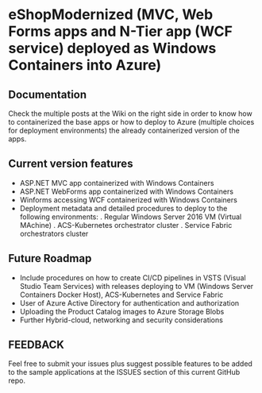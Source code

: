 # eShopModernized (MVC, Web Forms apps and N-Tier app (WCF service) deployed as Windows Containers into Azure)

## Documentation
Check the multiple posts at the Wiki on the right side in order to know how to containerized the base apps or how to deploy to Azure (multiple choices for deployment environments) the already containerized version of the apps.

## Current version features

- ASP.NET MVC app containerized with Windows Containers
- ASP.NET WebForms app containerized with Windows Containers
- Winforms accessing WCF containerized with Windows Containers
- Deployment metadata and detailed procedures to deploy to the following environments:
    . Regular Windows Server 2016 VM (Virtual MAchine)
    . ACS-Kubernetes orchestrator cluster
    . Service Fabric orchestrators cluster

## Future Roadmap
- Include procedures on how to create CI/CD pipelines in VSTS (Visual Studio Team Services) with releases deploying to VM (Windows Server Containers Docker Host), ACS-Kubernetes and Service Fabric
- User of Azure Active Directory for authentication and authorization
- Uploading the Product Catalog images to Azure Storage Blobs
- Further Hybrid-cloud, networking and security considerations

## FEEDBACK
Feel free to submit your issues plus suggest possible features to be added to the sample applications at the ISSUES section of this current GitHub repo.
